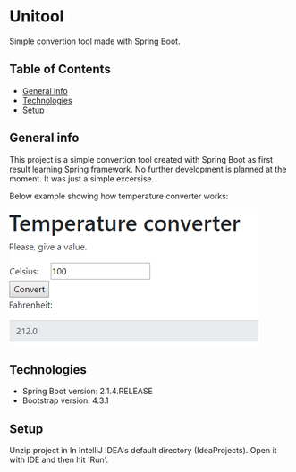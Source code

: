 # Unitool

Simple convertion tool made with Spring Boot.

## Table of Contents
* [General info](#general-info)
* [Technologies](#technologies)
* [Setup](#setup)

## General info
This project is a simple convertion tool created with Spring Boot as first result learning Spring framework. No further development 
is planned at the moment. It was just a simple excersise.

Below example showing how temperature converter works:

![Temperature Converter Example](./images/conv.png)

## Technologies
* Spring Boot version: 2.1.4.RELEASE
* Bootstrap version: 4.3.1

## Setup
Unzip project in In IntelliJ IDEA's default directory (IdeaProjects). Open it with IDE and then hit 'Run'.
